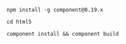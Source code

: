 ```
npm install -g component@0.19.x
```

```
cd html5
```

```
component install && component build
```